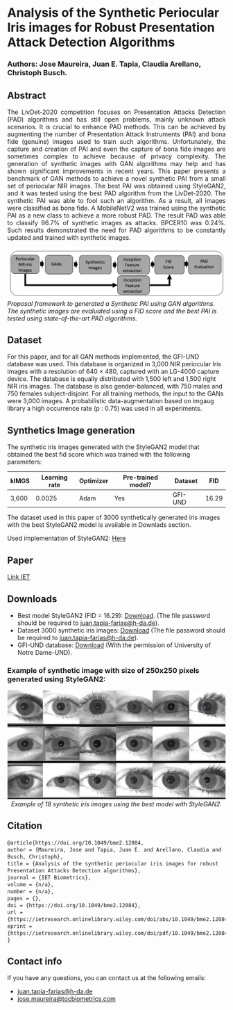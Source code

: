 # Analysis of the Synthetic Periocular Iris images for Robust Presentation Attack Detection Algorithms

### Authors: Jose Maureira, Juan E. Tapia, Claudia Arellano, Christoph Busch.

## Abstract



<p style="text-align: justify;">The LivDet-2020 competition focuses on Presentation Attacks Detection (PAD) algorithms and has still open problems, mainly unknown attack scenarios. It is crucial to enhance PAD methods. This can be achieved by augmenting the number of Presentation Attack Instruments (PAI) and bona fide (genuine) images used to train such algorithms. Unfortunately, the capture and creation of PAI and even the capture of bona fide images are sometimes complex to achieve because of privacy complexity. The generation of synthetic images with GAN algorithms may help and has shown significant improvements in recent years. This paper presents a benchmark of GAN methods to achieve a novel synthetic PAI from a small set of periocular NIR images. The best PAI was obtained using StyleGAN2, and it was tested using the best PAD algorithm from the LivDet-2020. The synthetic PAI was able to fool such an algorithm. As a result, all images were classified as bona fide. A MobileNetV2 was trained using the synthetic PAI as a new class to achieve a more robust PAD. The result PAD was able to classify 96.7% of synthetic images as attacks. BPCER10 was 0.24%. Such results demonstrated the need for PAD algorithms to be constantly updated and trained with synthetic images.</p>

<p>
    <img src="imgs_readme/framework.png" alt>
    <em>Proposal framework to generated a Synthetic PAI using GAN algorithms. The synthetic images are evaluated using a FID score and the best PAI is tested using state-of-the-art PAD algorithms.</em>
</p>

## Dataset

For this paper, and for all GAN methods implemented, the GFI-UND database was used. This database is organized in 3,000 NIR periocular Iris images with a resolution of 640 × 480, captured with an LG-4000 capture device. The database is equally distributed with 1,500 left and 1,500 right NIR iris images. The database is also gender-balanced, with 750 males and 750 females subject-disjoint. For all training methods, the input to the GANs were 3,000 images. A probabilistic data-augmentation based on imgaug library a high occurrence rate (p : 0.75) was used in all experiments.

## Synthetics Image generation

The synthetic iris images generated with the StyleGAN2 model that obtained the best fid score which was trained with the following parameters:


| kIMGS | Learning rate | Optimizer |Pre-trained model?| Dataset| FID |
| --- | --- | --- | --- | --- | --- |
| 3,600 | 0.0025 | Adam  | Yes | GFI-UND | 16.29 |

The dataset used in this paper of 3000 synthetically generated iris images with the best StyleGAN2 model is available in Downlads section.

Used implementation of StyleGAN2: [Here](https://github.com/NVlabs/stylegan2-ada-pytorch)

## Paper

[Link IET](https://ietresearch.onlinelibrary.wiley.com/doi/abs/10.1049/bme2.12084)

## Downloads

- Best model StyleGAN2 (FID = 16.29): [Download](https://drive.google.com/file/d/1QVZ2QIOGj1IEmDUTvTncRO0h1iy1By3B/view?usp=sharing). (The file password should be required to juan.tapia-farias@h-da.de).
- Dataset 3000 synthetic iris images: [Download](https://www.dropbox.com/s/uag9fjp5dk0guct/StyleGan-Iris-PADv1.zip?dl=0) (The file password should be required to juan.tapia-farias@h-da.de).
- GFI-UND database: [Download](https://cvrl.nd.edu/projects/data/#the-gender-from-iris-dataset-nd-gfi) (With the permission of University of Notre Dame-UND).



### Example of synthetic image with size of 250x250 pixels generated using StyleGAN2:

<p align="center">
	<img src="imgs_readme/generated_iris.png">
	<em>Example of 18 synthetic iris images using the best model with StyleGAN2.
	</em>
</p>


## Citation

```
@article{https://doi.org/10.1049/bme2.12084,
author = {Maureira, Jose and Tapia, Juan E. and Arellano, Claudia and Busch, Christoph},
title = {Analysis of the synthetic periocular iris images for robust Presentation Attacks Detection algorithms},
journal = {IET Biometrics},
volume = {n/a},
number = {n/a},
pages = {},
doi = {https://doi.org/10.1049/bme2.12084},
url = {https://ietresearch.onlinelibrary.wiley.com/doi/abs/10.1049/bme2.12084},
eprint = {https://ietresearch.onlinelibrary.wiley.com/doi/pdf/10.1049/bme2.12084},
}
```

## Contact info

If you have any questions, you can contact us at the following emails:

- juan.tapia-farias@h-da.de
- jose.maureira@tocbiometrics.com


